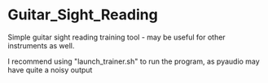 # Guitar_Sight_Reading
Simple guitar sight reading training tool - may be useful for other instruments as well.

I recommend using "launch_trainer.sh" to run the program, as pyaudio may have quite a noisy output
